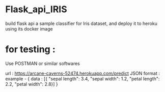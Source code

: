 # Flask_api_IRIS
build flask api a sample classifier for Iris dataset, and deploy it to heroku using its docker image

# for testing :

Use POSTMAN or similar softwares

url : https://arcane-caverns-52474.herokuapp.com/predict
JSON format :  example -  { data : [{ "sepal length": 3.4, "sepal width": 1.2, "petal length": 2.2, "petal width": 2.8}] }
